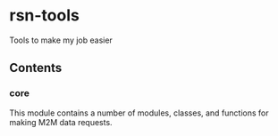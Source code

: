 # rsn-tools
Tools to make my job easier

## Contents
### core
This module contains a number of modules, classes, and functions for making M2M data requests.

